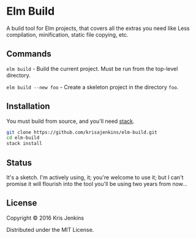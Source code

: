 # Elm Build

A build tool for Elm projects, that covers all the extras you need
like Less compilation, minification, static file copying, etc.

## Commands

`elm build` - Build the current project. Must be run from the top-level directory.

`elm build --new foo` - Create a skeleton project in the directory `foo`.

## Installation

You must build from source, and you'll need [stack](https://github.com/commercialhaskell/stack).

```sh
git clone https://github.com/krisajenkins/elm-build.git
cd elm-build
stack install
```

## Status

It's a sketch. I'm actively using, it; you're welcome to use it; but I
can't promise it will flourish into the tool you'll be using two years
from now...

## License

Copyright © 2016 Kris Jenkins

Distributed under the MIT License.
